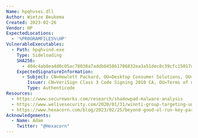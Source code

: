 ```yaml
---
Name: hpqhvsei.dll
Author: Wietze Beukema
Created: 2023-02-26
Vendor: HP
ExpectedLocations:
  - '%PROGRAMFILES%\HP'
VulnerableExecutables:
  - Path: hpqhvind.exe
    Type: Sideloading
    SHA256:
      - 404c4ab8ea4d0c05ac78038a7addb045861706832ea3a51dec8c39cfc15017d3
    ExpectedSignatureInformation:
      - Subject: CN=Hewlett Packard, OU=Desktop Consumer Solutions, OU=Digital ID Class 3 - Microsoft Software Validation v2, O=Hewlett Packard, L=San Diego, S=California, C=US
        Issuer: CN=VeriSign Class 3 Code Signing 2010 CA, OU=Terms of use at https://www.verisign.com/rpa (c)10, OU=VeriSign Trust Network, O="VeriSign, Inc.", C=US
        Type: Authenticode
Resources:
  - https://www.secureworks.com/research/shadowpad-malware-analysis
  - https://www.welivesecurity.com/2020/01/31/winnti-group-targeting-universities-hong-kong/
  - https://www.hexacorn.com/blog/2023/02/25/beyond-good-ol-run-key-part-141/
Acknowledgements:
  - Name: Adam
    Twitter: "@Hexacorn"
---
```


